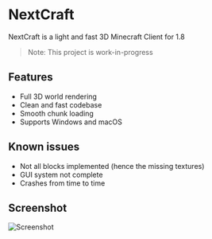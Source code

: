 # NextCraft
NextCraft is a light and fast 3D Minecraft Client for 1.8

> Note: This project is work-in-progress

## Features
- Full 3D world rendering
- Clean and fast codebase
- Smooth chunk loading
- Supports Windows and macOS

## Known issues
- Not all blocks implemented (hence the missing textures)
- GUI system not complete
- Crashes from time to time

## Screenshot
![Screenshot](screenshot.png)
